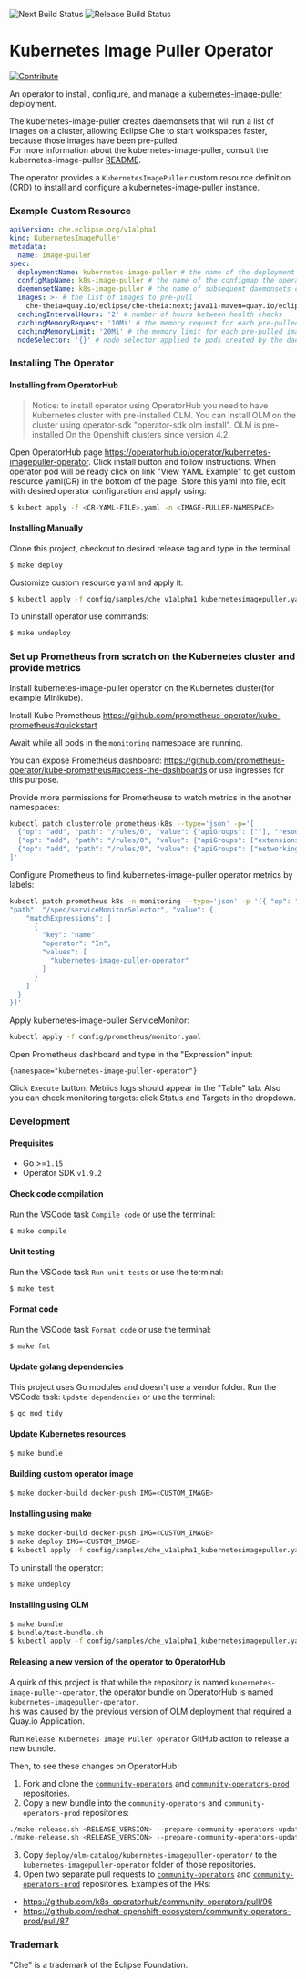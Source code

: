 ![Next Build Status](https://github.com/che-incubator/kubernetes-image-puller-operator/actions/workflows/next-build.yml/badge.svg)
![Release Build Status](https://github.com/che-incubator/kubernetes-image-puller-operator/actions/workflows/release.yml/badge.svg)

# Kubernetes Image Puller Operator

[![Contribute](https://www.eclipse.org/che/contribute.svg)](https://workspaces.openshift.com#https://github.com/che-incubator/kubernetes-image-puller-operator)

An operator to install, configure, and manage a [kubernetes-image-puller](https://github.com/che-incubator/kubernetes-image-puller) deployment.

The kubernetes-image-puller creates daemonsets that will run a list of images on a cluster, 
allowing Eclipse Che to start workspaces faster, because those images have been pre-pulled.  
For more information about the kubernetes-image-puller, consult the kubernetes-image-puller 
[README](https://github.com/che-incubator/kubernetes-image-puller/blob/master/README.md).

The operator provides a `KubernetesImagePuller` custom resource definition (CRD) to install and configure a kubernetes-image-puller instance.

### Example Custom Resource

```yaml
apiVersion: che.eclipse.org/v1alpha1
kind: KubernetesImagePuller
metadata:
  name: image-puller
spec:
  deploymentName: kubernetes-image-puller # the name of the deployment the operator creates
  configMapName: k8s-image-puller # the name of the configmap the operator creates
  daemonsetName: k8s-image-puller # the name of subsequent daemonsets created by the kubernetes-image-puller
  images: >- # the list of images to pre-pull
  	che-theia=quay.io/eclipse/che-theia:next;java11-maven=quay.io/eclipse/che-java11-maven:next
  cachingIntervalHours: '2' # number of hours between health checks
  cachingMemoryRequest: '10Mi' # the memory request for each pre-pulled image
  cachingMemoryLimit: '20Mi' # the memory limit for each pre-pulled image
  nodeSelector: '{}' # node selector applied to pods created by the daemonset
```

### Installing The Operator

#### Installing from OperatorHub

> Notice: to install operator using OperatorHub you need to have Kubernetes cluster with pre-installed OLM. 
You can install OLM on the cluster using operator-sdk "operator-sdk olm install". OLM is pre-installed On the Openshift clusters since version 4.2.

Open OperatorHub page https://operatorhub.io/operator/kubernetes-imagepuller-operator. Click install button and follow instructions.
When operator pod will be ready click on link "View YAML Example" to get custom resource yaml(CR) in the bottom of the page.
Store this yaml into file, edit with desired operator configuration and apply using:

```bash
$ kubect apply -f <CR-YAML-FILE>.yaml -n <IMAGE-PULLER-NAMESPACE>
```

#### Installing Manually

Clone this project, checkout to desired release tag and type in the terminal:

```bash
$ make deploy
```

Customize custom resource yaml and apply it:

```bash
$ kubectl apply -f config/samples/che_v1alpha1_kubernetesimagepuller.yaml -n kubernetes-image-puller-operator
```

To uninstall operator use commands:

```bash
$ make undeploy
```

### Set up Prometheus from scratch on the Kubernetes cluster and provide metrics

Install kubernetes-image-puller operator on the Kubernetes cluster(for example Minikube). 

Install Kube Prometheus https://github.com/prometheus-operator/kube-prometheus#quickstart

Await while all pods in the `monitoring` namespace are running. 

You can expose Prometheus dashboard: https://github.com/prometheus-operator/kube-prometheus#access-the-dashboards or use ingresses for this purpose.

Provide more permissions for Prometheuse to watch metrics in the another namespaces:

```bash
kubectl patch clusterrole prometheus-k8s --type='json' -p='[
  {"op": "add", "path": "/rules/0", "value": {"apiGroups": [""], "resources": ["services", "endpoints", "pods"], "verbs": ["get","list","watch"]}},
  {"op": "add", "path": "/rules/0", "value": {"apiGroups": ["extensions"], "resources": ["ingresses"], "verbs": ["get","list","watch"]}},
  {"op": "add", "path": "/rules/0", "value": {"apiGroups": ["networking.k8s.io"], "resources": ["ingresses"], "verbs": ["get","list","watch"]}}
]'
```

Configure Prometheus to find kubernetes-image-puller operator metrics by labels:

```bash
kubectl patch prometheus k8s -n monitoring --type='json' -p '[{ "op": "add",
"path": "/spec/serviceMonitorSelector", "value": {
    "matchExpressions": [
      {
        "key": "name",
        "operator": "In",
        "values": [
          "kubernetes-image-puller-operator"
        ]
      }
    ]
  }
}]'
```

Apply kubernetes-image-puller ServiceMonitor:

```bash
kubectl apply -f config/prometheus/monitor.yaml
```

Open Prometheus dashboard and type in the "Expression" input:

```
{namespace="kubernetes-image-puller-operator"}
```

Click `Execute` button. Metrics logs should appear in the "Table" tab. Also you can check monitoring targets: click Status and Targets in the dropdown.

### Development

#### Prequisites
* Go >=`1.15`
* Operator SDK `v1.9.2`

#### Check code compilation

Run the VSCode task `Compile code` or use the terminal:

```bash
$ make compile
```

#### Unit testing

Run the VSCode task `Run unit tests` or use the terminal:

```bash
$ make test
```

#### Format code

Run the VSCode task `Format code` or use the terminal:

```bash
$ make fmt
```

#### Update golang dependencies

This project uses Go modules and doesn't use a vendor folder. Run the VSCode task: `Update dependencies` or use the terminal:

```bash
$ go mod tidy
```

#### Update Kubernetes resources

```bash
$ make bundle
```

#### Building custom operator image

```bash
$ make docker-build docker-push IMG=<CUSTOM_IMAGE>
```

#### Installing using make

```bash
$ make docker-build docker-push IMG=<CUSTOM_IMAGE>
$ make deploy IMG=<CUSTOM_IMAGE>
$ kubectl apply -f config/samples/che_v1alpha1_kubernetesimagepuller.yaml -n kubernetes-image-puller-operator
```

To uninstall the operator:

```bash
$ make undeploy
```

#### Installing using OLM

```bash
$ make bundle
$ bundle/test-bundle.sh
$ kubectl apply -f config/samples/che_v1alpha1_kubernetesimagepuller.yaml -n kubernetes-image-puller-operator
```

#### Releasing a new version of the operator to OperatorHub

A quirk of this project is that while the repository is named `kubernetes-image-puller-operator`, 
the operator bundle on OperatorHub is named `kubernetes-imagepuller-operator`.  
his was caused by the previous version of OLM deployment that required a Quay.io Application.  

Run `Release Kubernetes Image Puller operator` GitHub action to release a new bundle.

Then, to see these changes on OperatorHub:
1. Fork and clone the [`community-operators`](https://github.com/k8s-operatorhub/community-operators) 
and [`community-operators-prod`](https://github.com/redhat-openshift-ecosystem/community-operators-prod/) repositories.
2. Copy a new bundle into the `community-operators` and `community-operators-prod` repositories:
```bash
./make-release.sh <RELEASE_VERSION> --prepare-community-operators-update --community-operators-repository-dir <PROJECT_DIR>/community-operators-prod
./make-release.sh <RELEASE_VERSION> --prepare-community-operators-update --community-operators-repository-dir <PROJECT_DIR>/community-operators
```
3. Copy `deploy/olm-catalog/kubernetes-imagepuller-operator/` to the `kubernetes-imagepuller-operator` folder of those repositories.
4. Open two separate pull requests to [`community-operators`](https://github.com/k8s-operatorhub/community-operators/)
and [`community-operators-prod`](https://github.com/redhat-openshift-ecosystem/community-operators-prod/) repositories. 
Examples of the PRs:
- https://github.com/k8s-operatorhub/community-operators/pull/96
- https://github.com/redhat-openshift-ecosystem/community-operators-prod/pull/87

### Trademark

"Che" is a trademark of the Eclipse Foundation.

